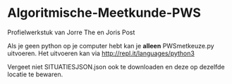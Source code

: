 # Algoritmische-Meetkunde-PWS
Profielwerkstuk van Jorre The en Joris Post

Als je geen python op je computer hebt kan je **alleen** PWSmetkeuze.py uitvoeren. Het uitvoeren kan via http://repl.it/languages/python3

Vergeet niet SITUATIESJSON.json ook te downloaden en deze op dezelfde locatie te bewaren.
